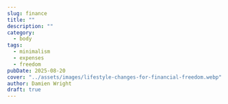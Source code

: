 ```yaml
---
slug: finance
title: ""
description: ""
category:
  - body
tags:
  - minimalism
  - expenses
  - freedom
pubDate: 2025-08-20
cover: "../assets/images/lifestyle-changes-for-financial-freedom.webp"
author: Damien Wright
draft: true
---
```


